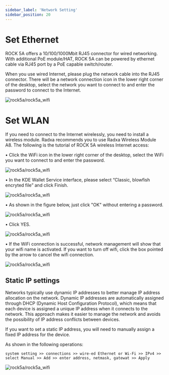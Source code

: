 ```yaml
---
sidebar_label: 'Network Setting'
sidebar_position: 20
---
```


# Set Ethernet

ROCK 5A offers a 10/100/1000Mbit RJ45 connector for wired networking. With additional PoE module/HAT, ROCK 5A can be powered by ethernet cable via RJ45 port by a PoE capable switch/router.   

When you use wired Internet, please plug the network cable into the RJ45 connector. There will be a network connection icon in the lower right corner of the desktop, select the network you want to connect to and enter the password to connect to the Internet.  

![rock5a/rock5a_wifi](/img/rock5a/rock5a_ethernet.webp) 


# Set WLAN

If you need to connect to the Internet wirelessly, you need to install a wireless module. Radxa recommends you to use Radxa Wireless Module A8.
The following is the tutorial of ROCK 5A wireless Internet access:  

• Click the WiFi icon in the lower right corner of the desktop, select the WiFi you want to connect to and enter the password.

![rock5a/rock5a_wifi](/img/rock5a/rock5a_wifi_1.webp)  

• In the KDE Wallet Service interface, please select “Classic, blowfish encryted file” and click Finish.

![rock5a/rock5a_wifi](/img/rock5a/rock5a_wifi_2.webp)  

• As shown in the figure below, just click "OK" without entering a password.

![rock5a/rock5a_wifi](/img/rock5a/rock5a_wifi_3.webp)  

• Click YES.  

![rock5a/rock5a_wifi](/img/rock5a/rock5a_wifi_4.webp)  

• If the WiFi connection is successful, network management will show that your wifi name is activated. If you want to turn off wifi, click the box pointed by the arrow to cancel the wifi connection.  

![rock5a/rock5a_wifi](/img/rock5a/rock5a_wifi_5.webp)  

## Static IP settings

Networks typically use dynamic IP addresses to better manage IP address allocation on the network. Dynamic IP addresses are automatically assigned through DHCP (Dynamic Host Configuration Protocol), which means that each device is assigned a unique IP address when it connects to the network. This approach makes it easier to manage the network and avoids the possibility of IP address conflicts between devices.  

If you want to set a static IP address, you will need to manually assign a fixed IP address for the device.  

As shown in the following operations:  

    system setting >> connections >> wire-ed Ethernet or Wi-Fi >> IPv4 >> select Manual >> Add >> enter address, netmask, gatewat >> Apply  

![rock5a/rock5a_wifi](/img/rock5a/rock5a_static_ip.webp)